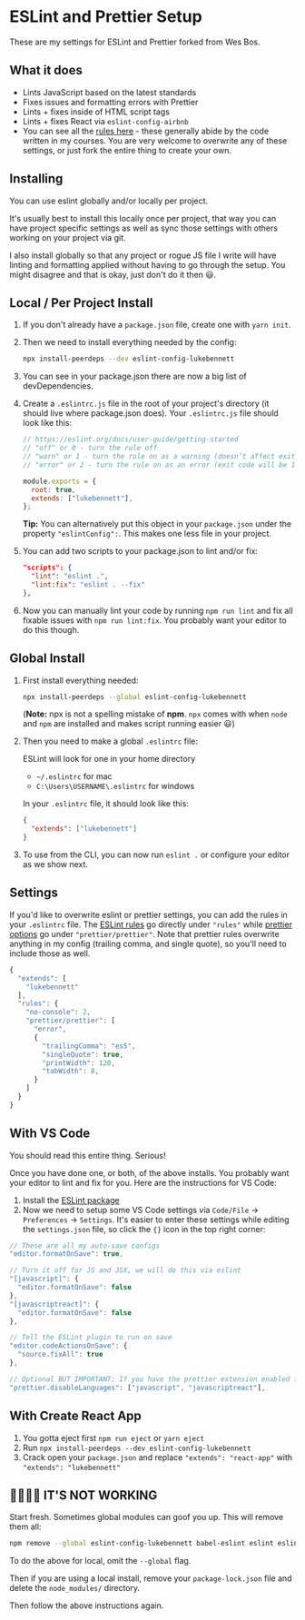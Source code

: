 # ESLint and Prettier Setup

These are my settings for ESLint and Prettier forked from Wes Bos.

## What it does

- Lints JavaScript based on the latest standards
- Fixes issues and formatting errors with Prettier
- Lints + fixes inside of HTML script tags
- Lints + fixes React via `eslint-config-airbnb`
- You can see all the [rules here](https://github.com/lukebennett88/eslint-config-lukebennett/blob/main/.eslintrc.js) - these generally abide by the code written in my courses. You are very welcome to overwrite any of these settings, or just fork the entire thing to create your own.

## Installing

You can use eslint globally and/or locally per project.

It's usually best to install this locally once per project, that way you can have project specific settings as well as sync those settings with others working on your project via git.

I also install globally so that any project or rogue JS file I write will have linting and formatting applied without having to go through the setup. You might disagree and that is okay, just don't do it then 😃.

## Local / Per Project Install

1. If you don't already have a `package.json` file, create one with `yarn init`.

2. Then we need to install everything needed by the config:

   ```bash
   npx install-peerdeps --dev eslint-config-lukebennett
   ```

3. You can see in your package.json there are now a big list of devDependencies.

4. Create a `.eslintrc.js` file in the root of your project's directory (it should live where package.json does). Your `.eslintrc.js` file should look like this:

   ```js
   // https://eslint.org/docs/user-guide/getting-started
   // "off" or 0 - turn the rule off
   // "warn" or 1 - turn the rule on as a warning (doesn’t affect exit code)
   // "error" or 2 - turn the rule on as an error (exit code will be 1)

   module.exports = {
     root: true,
     extends: ["lukebennett"],
   };
   ```

   **Tip:** You can alternatively put this object in your `package.json` under the property `"eslintConfig":`. This makes one less file in your project.

5. You can add two scripts to your package.json to lint and/or fix:

   ```json
   "scripts": {
     "lint": "eslint .",
     "lint:fix": "eslint . --fix"
   },
   ```

6. Now you can manually lint your code by running `npm run lint` and fix all fixable issues with `npm run lint:fix`. You probably want your editor to do this though.

## Global Install

1. First install everything needed:

   ```bash
   npx install-peerdeps --global eslint-config-lukebennett
   ```

   (**Note:** npx is not a spelling mistake of **npm**. `npx` comes with when `node` and `npm` are installed and makes script running easier 😃)

2. Then you need to make a global `.eslintrc` file:

   ESLint will look for one in your home directory

   - `~/.eslintrc` for mac
   - `C:\Users\USERNAME\.eslintrc` for windows

   In your `.eslintrc` file, it should look like this:

   ```json
   {
     "extends": ["lukebennett"]
   }
   ```

3. To use from the CLI, you can now run `eslint .` or configure your editor as we show next.

## Settings

If you'd like to overwrite eslint or prettier settings, you can add the rules in your `.eslintrc` file. The [ESLint rules](https://eslint.org/docs/rules/) go directly under `"rules"` while [prettier options](https://prettier.io/docs/en/options.html) go under `"prettier/prettier"`. Note that prettier rules overwrite anything in my config (trailing comma, and single quote), so you'll need to include those as well.

```js
{
  "extends": [
    "lukebennett"
  ],
  "rules": {
    "no-console": 2,
    "prettier/prettier": [
      "error",
      {
        "trailingComma": "es5",
        "singleQuote": true,
        "printWidth": 120,
        "tabWidth": 8,
      }
    ]
  }
}
```

## With VS Code

You should read this entire thing. Serious!

Once you have done one, or both, of the above installs. You probably want your editor to lint and fix for you. Here are the instructions for VS Code:

1. Install the [ESLint package](https://marketplace.visualstudio.com/items?itemName=dbaeumer.vscode-eslint)
2. Now we need to setup some VS Code settings via `Code/File` → `Preferences` → `Settings`. It's easier to enter these settings while editing the `settings.json` file, so click the `{}` icon in the top right corner:

```js
// These are all my auto-save configs
"editor.formatOnSave": true,

// Turn it off for JS and JSX, we will do this via eslint
"[javascript]": {
  "editor.formatOnSave": false
},
"[javascriptreact]": {
  "editor.formatOnSave": false
},

// Tell the ESLint plugin to run on save
"editor.codeActionsOnSave": {
  "source.fixAll": true
},

// Optional BUT IMPORTANT: If you have the prettier extension enabled for other languages like CSS and HTML, turn it off for JS since we are doing it through Eslint already
"prettier.disableLanguages": ["javascript", "javascriptreact"],
```

## With Create React App

1. You gotta eject first `npm run eject` or `yarn eject`
1. Run `npx install-peerdeps --dev eslint-config-lukebennett`
1. Crack open your `package.json` and replace `"extends": "react-app"` with `"extends": "lukebennett"`

## 🤬🤬🤬🤬 IT'S NOT WORKING

Start fresh. Sometimes global modules can goof you up. This will remove them all:

```bash
npm remove --global eslint-config-lukebennett babel-eslint eslint eslint-config-prettier eslint-config-airbnb eslint-plugin-html eslint-plugin-prettier eslint-plugin-import eslint-plugin-jsx-a11y eslint-plugin-react prettier eslint-plugin-react-hooks
```

To do the above for local, omit the `--global` flag.

Then if you are using a local install, remove your `package-lock.json` file and delete the `node_modules/` directory.

Then follow the above instructions again.
